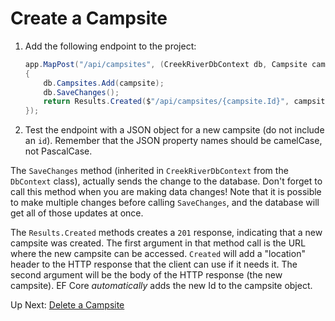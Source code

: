 # Create a Campsite

1. Add the following endpoint to the project:
    ``` csharp
    app.MapPost("/api/campsites", (CreekRiverDbContext db, Campsite campsite) =>
    {
        db.Campsites.Add(campsite);
        db.SaveChanges();
        return Results.Created($"/api/campsites/{campsite.Id}", campsite);
    });
    ```
1. Test the endpoint with a JSON object for a new campsite (do not include an `id`). Remember that the JSON property names should be camelCase, not PascalCase. 

The  `SaveChanges` method (inherited in `CreekRiverDbContext` from the `DbContext` class), actually sends the change to the database. Don't forget to call this method when you are making data changes! Note that it is possible to make multiple changes before calling `SaveChanges`, and the database will get all of those updates at once. 

The `Results.Created` methods creates a `201` response, indicating that a new campsite was created. The first argument in that method call is the URL where the new campsite can be accessed. `Created` will add a "location" header to the HTTP response that the client can use if it needs it. The second argument will be the body of the HTTP response (the new campsite). EF Core _automatically_ adds the new Id to the campsite object.

Up Next: [Delete a Campsite](./creek-river-delete-campsite.md)
